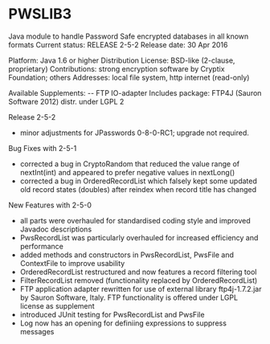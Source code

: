 # PWSLIB3
Java module to handle Password Safe encrypted databases in all known formats
Current status: RELEASE 2-5-2
Release date: 30 Apr 2016

Platform: Java 1.6 or higher
Distribution License: BSD-like (2-clause, proprietary)
Contributions: strong encryption software by Cryptix Foundation; others
Addresses: local file system, http internet (read-only)

Available Supplements:
-- FTP IO-adapter
Includes package: FTP4J (Sauron Software 2012) distr. under LGPL 2


Release 2-5-2

- minor adjustments for JPasswords 0-8-0-RC1; upgrade not required.

Bug Fixes with 2-5-1

- corrected a bug in CryptoRandom that reduced the value range of nextInt(int)
  and appeared to prefer negative values in nextLong()
- corrected a bug in OrderedRecordList which falsely kept some updated old record
  states (doubles) after reindex when record title has changed

New Features with 2-5-0

- all parts were overhauled for standardised coding style and improved
  Javadoc descriptions
- PwsRecordList was particularly overhauled for increased efficiency and
  performance
- added methods and constructors in PwsRecordList, PwsFile and ContextFile
  to improve usability
- OrderedRecordList restructured and now features a record filtering tool
- FilterRecordList removed (functionality replaced by OrderedRecordList)
- FTP application adapter rewritten for use of external library ftp4j-1.7.2.jar
  by Sauron Software, Italy. FTP functionality is offered under LGPL license as
  supplement
- introduced JUnit testing for PwsRecordList and PwsFile
- Log now has an opening for definiing expressions to suppress messages
